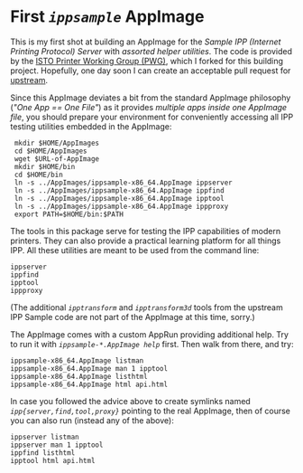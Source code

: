 # First *`ippsample`* AppImage

This is my first shot at building an AppImage for the *Sample IPP (Internet Printing Protocol) Server* with *assorted helper utilities*. The code is provided by the [ISTO Printer Working Group (PWG)](https://www.pwg.org), which I forked for this building project. Hopefully, one day soon I can create an acceptable pull request for [upstream](https://github.com/istopwg/ippsample).

Since this AppImage deviates a bit from the standard AppImage philosophy (*"One App == One File"*) as it provides *multiple apps inside one AppImage file*, you should prepare your environment for conveniently accessing all IPP testing utilities embedded in the AppImage:

     mkdir $HOME/AppImages
     cd $HOME/AppImages
     wget $URL-of-AppImage
     mkdir $HOME/bin
     cd $HOME/bin
     ln -s ../AppImages/ippsample-x86_64.AppImage ippserver
     ln -s ../AppImages/ippsample-x86_64.AppImage ippfind
     ln -s ../AppImages/ippsample-x86_64.AppImage ipptool
     ln -s ../AppImages/ippsample-x86_64.AppImage ippproxy
     export PATH=$HOME/bin:$PATH

The tools in this package serve for testing the IPP capabilities of modern printers. They can also provide a practical learning platform for all things IPP. All these utilities are meant to be used from the command line:

    ippserver
    ippfind
    ipptool
    ippproxy

(The additional *`ipptransform`* and *`ipptransform3d`* tools from the upstream IPP Sample code are not part of the AppImage at this time, sorry.)

The AppImage comes with a custom AppRun providing additional help. Try to run it with *`ippsample-*.AppImage help`* first. Then walk from there, and try:

    ippsample-x86_64.AppImage listman
    ippsample-x86_64.AppImage man 1 ipptool
    ippsample-x86_64.AppImage listhtml
    ippsample-x86_64.AppImage html api.html

In case you followed the advice above to create symlinks named *`ipp{server,find,tool,proxy}`* pointing to the real AppImage, then of course you can also run (instead any of the above):

    ippserver listman
    ippserver man 1 ipptool
    ippfind listhtml
    ipptool html api.html

